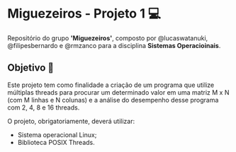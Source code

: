 # Miguezeiros - Projeto 1 :computer:
Repositório do grupo **'Miguezeiros'**, composto por @lucaswatanuki, @filipesbernardo e @rmzanco para a disciplina **Sistemas Operacioinais**.

## Objetivo :dart:
Este projeto tem como finalidade a criação de um programa que utilize múltiplas threads para procurar um determinado valor em uma matriz M x N (com M linhas e N colunas) e a análise do desempenho desse programa com 2, 4, 8 e 16 threads.

O projeto, obrigatoriamente, deverá utilizar:

* Sistema operacional Linux;
* Biblioteca POSIX Threads.